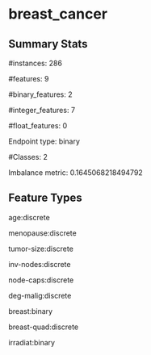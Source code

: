 # breast_cancer

## Summary Stats

#instances: 286

#features: 9

  #binary_features: 2

  #integer_features: 7

  #float_features: 0

Endpoint type: binary

#Classes: 2

Imbalance metric: 0.1645068218494792

## Feature Types

 age:discrete

menopause:discrete

tumor-size:discrete

inv-nodes:discrete

node-caps:discrete

deg-malig:discrete

breast:binary

breast-quad:discrete

irradiat:binary

